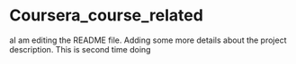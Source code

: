 # Coursera_course_related
aI am editing the README file. Adding some more details about the project description.
This is second time doing

